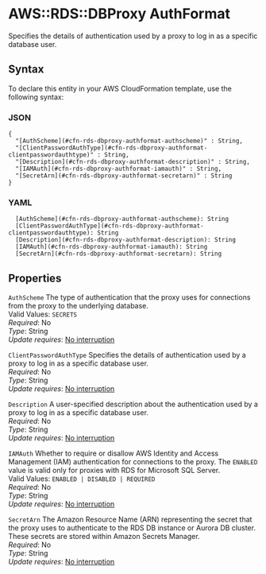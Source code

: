 # AWS::RDS::DBProxy AuthFormat<a name="aws-properties-rds-dbproxy-authformat"></a>

Specifies the details of authentication used by a proxy to log in as a specific database user\.

## Syntax<a name="aws-properties-rds-dbproxy-authformat-syntax"></a>

To declare this entity in your AWS CloudFormation template, use the following syntax:

### JSON<a name="aws-properties-rds-dbproxy-authformat-syntax.json"></a>

```
{
  "[AuthScheme](#cfn-rds-dbproxy-authformat-authscheme)" : String,
  "[ClientPasswordAuthType](#cfn-rds-dbproxy-authformat-clientpasswordauthtype)" : String,
  "[Description](#cfn-rds-dbproxy-authformat-description)" : String,
  "[IAMAuth](#cfn-rds-dbproxy-authformat-iamauth)" : String,
  "[SecretArn](#cfn-rds-dbproxy-authformat-secretarn)" : String
}
```

### YAML<a name="aws-properties-rds-dbproxy-authformat-syntax.yaml"></a>

```
  [AuthScheme](#cfn-rds-dbproxy-authformat-authscheme): String
  [ClientPasswordAuthType](#cfn-rds-dbproxy-authformat-clientpasswordauthtype): String
  [Description](#cfn-rds-dbproxy-authformat-description): String
  [IAMAuth](#cfn-rds-dbproxy-authformat-iamauth): String
  [SecretArn](#cfn-rds-dbproxy-authformat-secretarn): String
```

## Properties<a name="aws-properties-rds-dbproxy-authformat-properties"></a>

`AuthScheme`  <a name="cfn-rds-dbproxy-authformat-authscheme"></a>
The type of authentication that the proxy uses for connections from the proxy to the underlying database\.  
Valid Values: `SECRETS`  
*Required*: No  
*Type*: String  
*Update requires*: [No interruption](https://docs.aws.amazon.com/AWSCloudFormation/latest/UserGuide/using-cfn-updating-stacks-update-behaviors.html#update-no-interrupt)

`ClientPasswordAuthType`  <a name="cfn-rds-dbproxy-authformat-clientpasswordauthtype"></a>
Specifies the details of authentication used by a proxy to log in as a specific database user\.  
*Required*: No  
*Type*: String  
*Update requires*: [No interruption](https://docs.aws.amazon.com/AWSCloudFormation/latest/UserGuide/using-cfn-updating-stacks-update-behaviors.html#update-no-interrupt)

`Description`  <a name="cfn-rds-dbproxy-authformat-description"></a>
A user\-specified description about the authentication used by a proxy to log in as a specific database user\.  
*Required*: No  
*Type*: String  
*Update requires*: [No interruption](https://docs.aws.amazon.com/AWSCloudFormation/latest/UserGuide/using-cfn-updating-stacks-update-behaviors.html#update-no-interrupt)

`IAMAuth`  <a name="cfn-rds-dbproxy-authformat-iamauth"></a>
Whether to require or disallow AWS Identity and Access Management \(IAM\) authentication for connections to the proxy\. The `ENABLED` value is valid only for proxies with RDS for Microsoft SQL Server\.  
Valid Values: `ENABLED | DISABLED | REQUIRED`  
*Required*: No  
*Type*: String  
*Update requires*: [No interruption](https://docs.aws.amazon.com/AWSCloudFormation/latest/UserGuide/using-cfn-updating-stacks-update-behaviors.html#update-no-interrupt)

`SecretArn`  <a name="cfn-rds-dbproxy-authformat-secretarn"></a>
The Amazon Resource Name \(ARN\) representing the secret that the proxy uses to authenticate to the RDS DB instance or Aurora DB cluster\. These secrets are stored within Amazon Secrets Manager\.  
*Required*: No  
*Type*: String  
*Update requires*: [No interruption](https://docs.aws.amazon.com/AWSCloudFormation/latest/UserGuide/using-cfn-updating-stacks-update-behaviors.html#update-no-interrupt)